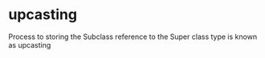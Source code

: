 # upcasting
Process to storing the Subclass reference to the Super class type is known as upcasting 

